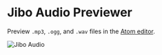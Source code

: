 # Jibo Audio Previewer

Preview ```.mp3```, ```.ogg```, and ```.wav``` files in the [Atom editor](https://atom.io/packages/audio).


![Jibo Audio](http://jiborobot.github.io/atom-audio/images/screenshot-atom.png)
